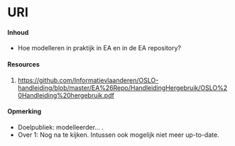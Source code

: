 # URI
#### Inhoud
* Hoe modelleren in praktijk in EA en in de EA repository?
#### Resources
1. https://github.com/Informatievlaanderen/OSLO-handleiding/blob/master/EA%26Repo/HandleidingHergebruik/OSLO%20Handleiding%20hergebruik.pdf
#### Opmerking
* Doelpubliek: modelleerder… .
* Over 1: Nog na te kijken. Intussen ook mogelijk niet meer up-to-date.
